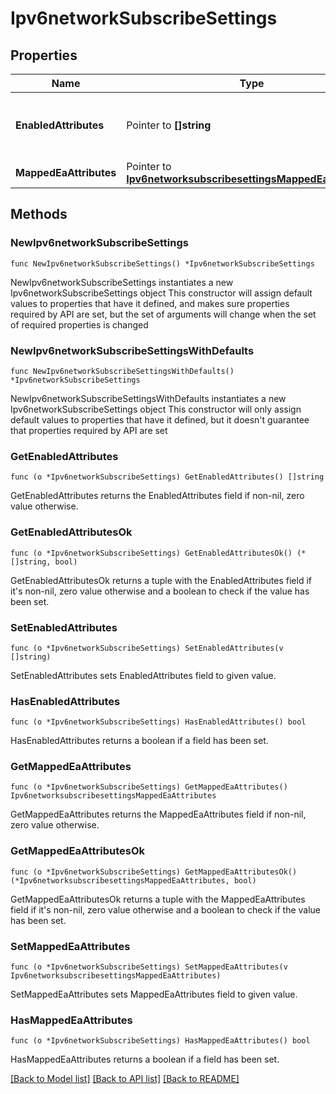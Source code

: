 # Ipv6networkSubscribeSettings

## Properties

Name | Type | Description | Notes
------------ | ------------- | ------------- | -------------
**EnabledAttributes** | Pointer to **[]string** | The list of Cisco ISE attributes allowed for subscription. | [optional] 
**MappedEaAttributes** | Pointer to [**Ipv6networksubscribesettingsMappedEaAttributes**](Ipv6networksubscribesettingsMappedEaAttributes.md) |  | [optional] 

## Methods

### NewIpv6networkSubscribeSettings

`func NewIpv6networkSubscribeSettings() *Ipv6networkSubscribeSettings`

NewIpv6networkSubscribeSettings instantiates a new Ipv6networkSubscribeSettings object
This constructor will assign default values to properties that have it defined,
and makes sure properties required by API are set, but the set of arguments
will change when the set of required properties is changed

### NewIpv6networkSubscribeSettingsWithDefaults

`func NewIpv6networkSubscribeSettingsWithDefaults() *Ipv6networkSubscribeSettings`

NewIpv6networkSubscribeSettingsWithDefaults instantiates a new Ipv6networkSubscribeSettings object
This constructor will only assign default values to properties that have it defined,
but it doesn't guarantee that properties required by API are set

### GetEnabledAttributes

`func (o *Ipv6networkSubscribeSettings) GetEnabledAttributes() []string`

GetEnabledAttributes returns the EnabledAttributes field if non-nil, zero value otherwise.

### GetEnabledAttributesOk

`func (o *Ipv6networkSubscribeSettings) GetEnabledAttributesOk() (*[]string, bool)`

GetEnabledAttributesOk returns a tuple with the EnabledAttributes field if it's non-nil, zero value otherwise
and a boolean to check if the value has been set.

### SetEnabledAttributes

`func (o *Ipv6networkSubscribeSettings) SetEnabledAttributes(v []string)`

SetEnabledAttributes sets EnabledAttributes field to given value.

### HasEnabledAttributes

`func (o *Ipv6networkSubscribeSettings) HasEnabledAttributes() bool`

HasEnabledAttributes returns a boolean if a field has been set.

### GetMappedEaAttributes

`func (o *Ipv6networkSubscribeSettings) GetMappedEaAttributes() Ipv6networksubscribesettingsMappedEaAttributes`

GetMappedEaAttributes returns the MappedEaAttributes field if non-nil, zero value otherwise.

### GetMappedEaAttributesOk

`func (o *Ipv6networkSubscribeSettings) GetMappedEaAttributesOk() (*Ipv6networksubscribesettingsMappedEaAttributes, bool)`

GetMappedEaAttributesOk returns a tuple with the MappedEaAttributes field if it's non-nil, zero value otherwise
and a boolean to check if the value has been set.

### SetMappedEaAttributes

`func (o *Ipv6networkSubscribeSettings) SetMappedEaAttributes(v Ipv6networksubscribesettingsMappedEaAttributes)`

SetMappedEaAttributes sets MappedEaAttributes field to given value.

### HasMappedEaAttributes

`func (o *Ipv6networkSubscribeSettings) HasMappedEaAttributes() bool`

HasMappedEaAttributes returns a boolean if a field has been set.


[[Back to Model list]](../README.md#documentation-for-models) [[Back to API list]](../README.md#documentation-for-api-endpoints) [[Back to README]](../README.md)


